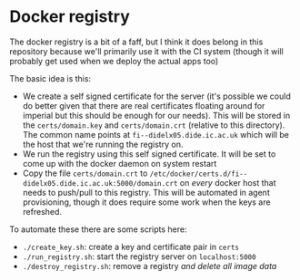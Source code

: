 # Docker registry

The docker registry is a bit of a faff, but I think it does belong in this repository because we'll primarily use it with the CI system (though it will probably get used when we deploy the actual apps too)

The basic idea is this:

* We create a self signed certificate for the server (it's possible we could do better given that there are real certificates floating around for imperial but this should be enough for our needs).  This will be stored in the `certs/domain.key` and `certs/domain.crt` (relative to this directory).  The common name points at `fi--didelx05.dide.ic.ac.uk` which will be the host that we're running the registry on.
* We run the registry using this self signed certificate.  It will be set to come up with the docker daemon on system restart
* Copy the file `certs/domain.crt` to `/etc/docker/certs.d/fi--didelx05.dide.ic.ac.uk:5000/domain.crt` on *every* docker host that needs to push/pull to this registry.  This will be automated in agent provisioning, though it does require some work when the keys are refreshed.

To automate these there are some scripts here:

* `./create_key.sh`: create a key and certificate pair in `certs`
* `./run_registry.sh`: start the registry server on `localhost:5000`
* `./destroy_registry.sh`: remove a registry *and delete all image data*
